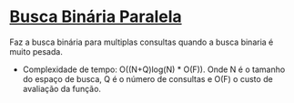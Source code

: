 # [Busca Binária Paralela](busca_binaria_paralela.cpp)

Faz a busca binária para multiplas consultas quando a busca binaria é muito pesada.


- Complexidade de tempo: O((N+Q)log(N) * O(F)). Onde N é o tamanho do espaço de busca, Q é o número de consultas e O(F) o custo de avaliação da função.
